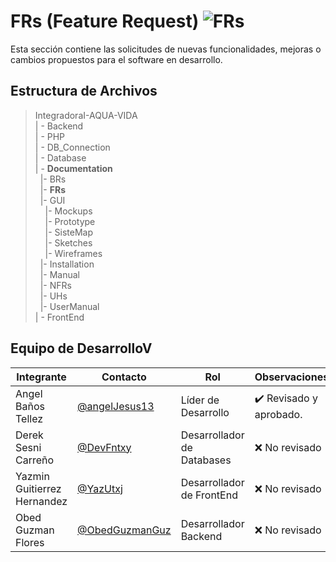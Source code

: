 # FRs (Feature Request) ![FRs](https://img.shields.io/badge/Google_Cloud-4285F4?style=for-the-badge&logo=google-cloud&logoColor=white)


Esta sección contiene las solicitudes de nuevas funcionalidades, mejoras o cambios propuestos para el software en desarrollo.
## Estructura de Archivos

>IntegradoraI-AQUA-VIDA<br>
>| - Backend <br>
>| - PHP<br>
>| - DB_Connection<br>
>| - Database<br>
>| - **Documentation**<br>
> &nbsp;&nbsp;|- BRs<br>
> &nbsp;&nbsp;|- **FRs**<br>
> &nbsp;&nbsp;|- GUI<br>
> &nbsp;&nbsp;&nbsp;&nbsp;|- Mockups<br>
> &nbsp;&nbsp;&nbsp;&nbsp;|- Prototype<br>
> &nbsp;&nbsp;&nbsp;&nbsp;|- SisteMap<br>
> &nbsp;&nbsp;&nbsp;&nbsp;|- Sketches<br>
> &nbsp;&nbsp;&nbsp;&nbsp;|- Wireframes<br>
> &nbsp;&nbsp;|- Installation<br>
> &nbsp;&nbsp;|- Manual<br>
> &nbsp;&nbsp;|- NFRs<br>
> &nbsp;&nbsp;|- UHs<br>
> &nbsp;&nbsp;|- UserManual<br>
>| - FrontEnd <br>


## Equipo de DesarrolloV

|Integrante|Contacto|Rol|Observaciones|
|------------|--------|---|---|
|Angel Baños Tellez|[@angelJesus13](https://github.com/angelJesus13)|Líder de Desarrollo|✔️ Revisado y aprobado.|
|Derek Sesni Carreño|[@DevFntxy](https://github.com/DevFntxy)|Desarrollador de Databases|❌ No revisado|
|Yazmin Guitierrez Hernandez|[@YazUtxj](https://github.com/YazUtxj)|Desarrollador de FrontEnd|❌ No revisado|
|Obed Guzman Flores|[@ObedGuzmanGuz](https://github.com/ObedGuzmanGuz)|Desarrollador Backend|❌ No revisado|